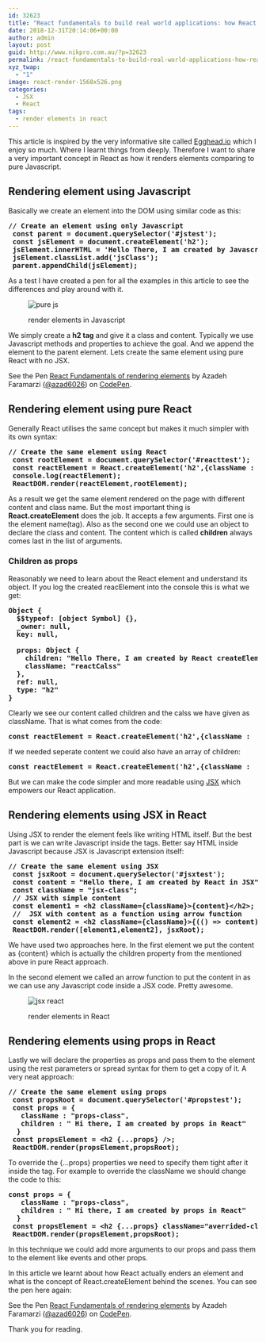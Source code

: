 ```yaml
---
id: 32623
title: "React fundamentals to build real world applications: how React renders elements"
date: 2018-12-31T20:14:06+00:00
author: admin
layout: post
guid: http://www.nikpro.com.au/?p=32623
permalink: /react-fundamentals-to-build-real-world-applications-how-react-renders-elements/
xyz_twap:
  - "1"
image: react-render-1568x526.png
categories:
  - JSX
  - React
tags:
  - render elements in react
---
```


This article is inspired by the very informative site called <a rel="noreferrer noopener" aria-label="Egghead.io (opens in a new tab)" href="https://egghead.io/lessons" target="_blank">Egghead.io</a> which I enjoy so much. Where I learnt things from deeply. Therefore I want to share a very important concept in React as how it renders elements comparing to pure Javascript.

## Rendering element using Javascript

Basically we create an element into the DOM using similar code as this:

<pre class="wp-block-preformatted"><strong>// Create an element using only Javascript<br /> const parent = document.querySelector('#jstest');<br /> const jsElement = document.createElement('h2');<br /> jsElement.innerHTML = 'Hello There, I am created by Javascript';<br /> jsElement.classList.add('jsClass');<br /> parent.appendChild(jsElement);</strong></pre>

As a test I have created a pen for all the examples in this article to see the differences and play around with it.

<!-- ![render elements in Javascript](/images/pure-js.png) -->
<figure class="wp-block-image is-resized">

<img src="/images/pure-js.png" alt="pure js"/> <figcaption>render elements in Javascript</figcaption></figure>

We simply create a **h2 tag** and give it a class and content. Typically we use Javascript methods and properties to achieve the goal. And we append the element to the parent element. Lets create the same element using pure React with no JSX.

<p data-height="740" data-theme-id="0" data-slug-hash="vvJeJr" data-default-tab="js,result" data-user="azad6026" data-pen-title="React Fundamentals of rendering elements" class="codepen">
  See the Pen <a href="https://codepen.io/azad6026/pen/vvJeJr/">React Fundamentals of rendering elements</a> by Azadeh Faramarzi (<a href="https://codepen.io/azad6026">@azad6026</a>) on <a href="https://codepen.io">CodePen</a>.
</p>

## Rendering element using pure React

Generally React utilises the same concept but makes it much simpler with its own syntax:

<pre class="wp-block-preformatted"><strong>// Create the same element using React<br /> const rootElement = document.querySelector('#reacttest');<br /> const reactElement = React.createElement('h2',{className :  'reactCalss', children: 'Hello There, I am created by React createElement'});<br /> console.log(reactElement);<br /> ReactDOM.render(reactElement,rootElement);</strong></pre>

As a result we get the same element rendered on the page with different content and class name. But the most important thing is **React.createElement** does the job. It accepts a few arguments. First one is the element name(tag). Also as the second one we could use an object to declare the class and content. The content which is called **children** always comes last in the list of arguments.

### Children as props

Reasonably we need to learn about the React element and understand its object. If you log the created reacElement into the console this is what we get:

<pre class="wp-block-preformatted"><strong>Object {<br />  $$typeof: [object Symbol] {},<br />  _owner: null,<br />  key: null,<br /><br />  props: Object {<br />    children: "Hello There, I am created by React createElement",<br />    className: "reactCalss"<br />  },<br />  ref: null,<br />  type: "h2"<br />}</strong></pre>

Clearly we see our content called children and the calss we have given as className. That is what comes from the code:

<pre class="wp-block-preformatted"><strong>const reactElement = React.createElement('h2',{className :  'reactCalss', children: 'Hello There, I am created by React createElement'});</strong></pre>

If we needed seperate content we could also have an array of children:

<pre class="wp-block-preformatted"><strong>const reactElement = React.createElement('h2',{className :  'reactCalss', children: ['Hello There, ','I am created by React createElement']});</strong></pre>

But we can make the code simpler and more readable using [JSX](http://www.nikpro.com.au/explaining-jsx-with-some-examples/) which empowers our React application.

## Rendering elements using JSX in React

Using JSX to render the element feels like writing HTML itself. But the best part is we can write Javascript inside the tags. Better say HTML inside Javascript because JSX is Javascript extension itself:

<pre class="wp-block-preformatted"><strong>// Create the same element using JSX</strong><br /> <strong>const jsxRoot = document.querySelector('#jsxtest');</strong><br /> <strong>const content = "Hello there, I am created by React in JSX";</strong><br /> <strong>const className = "jsx-class";</strong><br /> <strong>// JSX with simple content&nbsp;</strong><br /> <strong>const element1 = &lt;h2 className={className}&gt;{content}&lt;/h2&gt;;</strong><br /> <strong>//&nbsp; JSX with content as a function using arrow function</strong><br /> <strong>const element2 = &lt;h2 className={className}&gt;{(() =&gt; content)()}&lt;/h2&gt;;</strong><br /> <strong>ReactDOM.render([element1,element2], jsxRoot);</strong> </pre>

We have used two approaches here. In the first element we put the content as {content} which is actually the children property from the mentioned above in pure React approach.

In the second element we called an arrow function to put the content in as we can use any Javascript code inside a JSX code. Pretty awesome.<figure class="wp-block-image">

<img src="http://www.nikpro.com.aujsx-react-1024x538.png" alt="jsx react" class="wp-image-32627" srcset="http://testgatsby.localjsx-react-1024x538.png 1024w, http://testgatsby.localjsx-react-300x158.png 300w, http://testgatsby.localjsx-react-768x403.png 768w, http://testgatsby.localjsx-react.png 1200w" sizes="(max-width: 1024px) 100vw, 1024px" /> <figcaption>render elements in React</figcaption></figure>

## Rendering elements using props in React

Lastly we will declare the properties as props and pass them to the element using the rest parameters or spread syntax for them to get a copy of it. A very neat approach:

<pre class="wp-block-preformatted"><strong>// Create the same element using props</strong><br /> <strong>const propsRoot = document.querySelector('#propstest');</strong><br /> <strong>const props = {</strong><br /> <strong>  className : "props-class",</strong><br /> <strong>  children : " Hi there, I am created by props in React"</strong><br /> <strong>&nbsp;}</strong><br /> <strong>const propsElement = &lt;h2 {...props} /&gt;;</strong><br /> <strong>ReactDOM.render(propsElement,propsRoot);</strong></pre>

To override the {&#8230;props} properties we need to specify them tight after it inside the tag. For example to override the className we should change the code to this:

<pre class="wp-block-preformatted"><strong>const props = {</strong><br /> <strong>  className : "props-class",</strong><br /> <strong>  children : " Hi there, I am created by props in React"</strong><br /> <strong>&nbsp;}</strong><br /> <strong>const propsElement = &lt;h2 {...props} className="averrided-class" /&gt;;</strong><br /> <strong>ReactDOM.render(propsElement,propsRoot);</strong></pre>

In this technique we could add more arguments to our props and pass them to the element like events and other props.

In this article we learnt about how React actually enders an element and what is the concept of React.createElement behind the scenes. You can see the pen here again:

<p data-height="740" data-theme-id="0" data-slug-hash="vvJeJr" data-default-tab="js,result" data-user="azad6026" data-pen-title="React Fundamentals of rendering elements" class="codepen">
  See the Pen <a href="https://codepen.io/azad6026/pen/vvJeJr/">React Fundamentals of rendering elements</a> by Azadeh Faramarzi (<a href="https://codepen.io/azad6026">@azad6026</a>) on <a href="https://codepen.io">CodePen</a>.
</p>

Thank you for reading.
